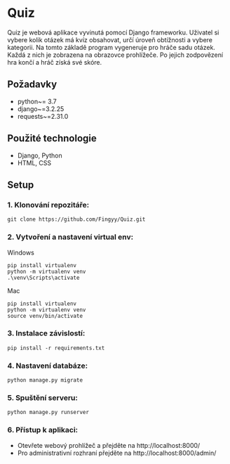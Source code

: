 # Quiz
Quiz je webová aplikace vyvinutá pomocí Django frameworku. Uživatel si vybere kolik otázek má kvíz obsahovat, určí úroveň obtížnosti a vybere kategorii. Na tomto základě program vygeneruje pro hráče sadu otázek. Každá z nich je zobrazena na obrazovce prohlížeče. Po jejich zodpovězení hra končí a hráč získá své skóre.

## Požadavky
- python~= 3.7
- django~=3.2.25
- requests~=2.31.0

## Použité technologie
- Django, Python
- HTML, CSS

## Setup
### 1. Klonování repozitáře:
```
git clone https://github.com/Fingyy/Quiz.git
```
### 2. Vytvoření a nastavení virtual env:
Windows
```
pip install virtualenv
python -m virtualenv venv
.\venv\Scripts\activate
```
Mac
```
pip install virtualenv
python -m virtualenv venv
source venv/bin/activate
```
### 3. Instalace závislostí:
```
pip install -r requirements.txt
```
### 4. Nastavení databáze:
```
python manage.py migrate
```
### 5. Spuštění serveru:
```
python manage.py runserver
```
### 6. Přístup k aplikaci:
- Otevřete webový prohlížeč a přejděte na http://localhost:8000/
- Pro administrativní rozhraní přejděte na http://localhost:8000/admin/
